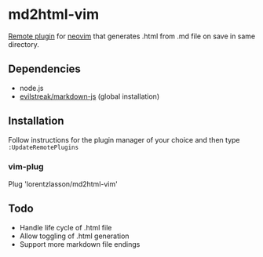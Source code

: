 # md2html-vim

[Remote plugin](https://neovim.io/doc/user/remote_plugin.html) for [neovim](https://github.com/neovim/neovim) that generates .html from .md file on save in same directory.

## Dependencies
* node.js
* [evilstreak/markdown-js](https://github.com/evilstreak/markdown-js/blob/master/README.md) (global installation)

## Installation
Follow instructions for the plugin manager of your choice and then type `:UpdateRemotePlugins`

### vim-plug
Plug 'lorentzlasson/md2html-vim'

## Todo
* Handle life cycle of .html file
* Allow toggling of .html generation
* Support more markdown file endings
